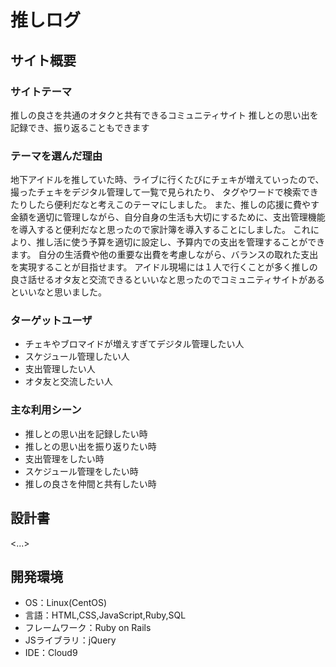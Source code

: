 # 推しログ

## サイト概要
### サイトテーマ
推しの良さを共通のオタクと共有できるコミュニティサイト
推しとの思い出を記録でき、振り返ることもできます

### テーマを選んだ理由
地下アイドルを推していた時、ライブに行くたびにチェキが増えていったので、撮ったチェキをデジタル管理して一覧で見られたり、
タグやワードで検索できたりしたら便利だなと考えこのテーマにしました。
また、推しの応援に費やす金額を適切に管理しながら、自分自身の生活も大切にするために、支出管理機能を導入すると便利だなと思ったので家計簿を導入することにしました。
これにより、推し活に使う予算を適切に設定し、予算内での支出を管理することができます。
自分の生活費や他の重要な出費を考慮しながら、バランスの取れた支出を実現することが目指せます。
アイドル現場には１人で行くことが多く推しの良さ話せるオタ友と交流できるといいなと思ったのでコミュニティサイトがあるといいなと思いました。

### ターゲットユーザ
- チェキやブロマイドが増えすぎてデジタル管理したい人
- スケジュール管理したい人
- 支出管理したい人
- オタ友と交流したい人

### 主な利用シーン
- 推しとの思い出を記録したい時
- 推しとの思い出を振り返りたい時
- 支出管理をしたい時
- スケジュール管理をしたい時
- 推しの良さを仲間と共有したい時

## 設計書
<...>

## 開発環境
- OS：Linux(CentOS)
- 言語：HTML,CSS,JavaScript,Ruby,SQL
- フレームワーク：Ruby on Rails
- JSライブラリ：jQuery
- IDE：Cloud9